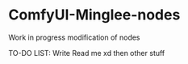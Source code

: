 # ComfyUI-Minglee-nodes
Work in progress modification of nodes

TO-DO LIST: Write Read me xd then other stuff
